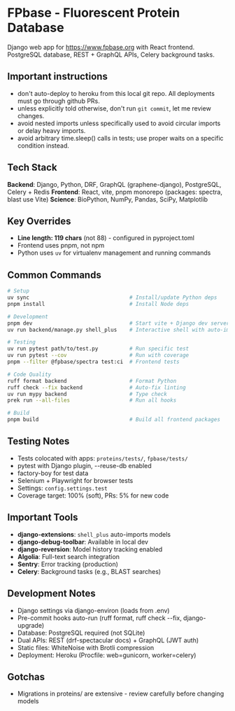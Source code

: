 # FPbase - Fluorescent Protein Database

Django web app for <https://www.fpbase.org> with React frontend. PostgreSQL database, REST + GraphQL APIs, Celery background tasks.

## Important instructions

- don't auto-deploy to heroku from this local git repo.  All deployments must go through github PRs.
- unless explicitly told otherwise, don't run `git commit`, let me review changes.
- avoid nested imports unless specifically used to avoid circular imports or delay heavy imports.
- avoid arbitrary time.sleep() calls in tests; use proper waits on a specific condition instead.

## Tech Stack

**Backend**: Django, Python, DRF, GraphQL (graphene-django), PostgreSQL, Celery + Redis
**Frontend**: React, vite, pnpm monorepo (packages: spectra, blast use Vite)
**Science**: BioPython, NumPy, Pandas, SciPy, Matplotlib

## Key Overrides

- **Line length: 119 chars** (not 88) - configured in pyproject.toml
- Frontend uses pnpm, not npm
- Python uses `uv` for virtualenv management and running commands

## Common Commands

```bash
# Setup
uv sync                                # Install/update Python deps
pnpm install                           # Install Node deps

# Development
pnpm dev                               # Start vite + Django dev server
uv run backend/manage.py shell_plus    # Interactive shell with auto-imports

# Testing
uv run pytest path/to/test.py          # Run specific test
uv run pytest --cov                    # Run with coverage
pnpm --filter @fpbase/spectra test:ci  # Frontend tests

# Code Quality
ruff format backend                    # Format Python
ruff check --fix backend               # Auto-fix linting
uv run mypy backend                    # Type check
prek run --all-files                   # Run all hooks

# Build
pnpm build                             # Build all frontend packages
```

## Testing Notes

- Tests colocated with apps: `proteins/tests/`, `fpbase/tests/`
- pytest with Django plugin, --reuse-db enabled
- factory-boy for test data
- Selenium + Playwright for browser tests
- Settings: `config.settings.test`
- Coverage target: 100% (soft), PRs: 5% for new code

## Important Tools

- **django-extensions**: `shell_plus` auto-imports models
- **django-debug-toolbar**: Available in local dev
- **django-reversion**: Model history tracking enabled
- **Algolia**: Full-text search integration
- **Sentry**: Error tracking (production)
- **Celery**: Background tasks (e.g., BLAST searches)

## Development Notes

- Django settings via django-environ (loads from .env)
- Pre-commit hooks auto-run (ruff format, ruff check --fix, django-upgrade)
- Database: PostgreSQL required (not SQLite)
- Dual APIs: REST (drf-spectacular docs) + GraphQL (JWT auth)
- Static files: WhiteNoise with Brotli compression
- Deployment: Heroku (Procfile: web=gunicorn, worker=celery)

## Gotchas

- Migrations in proteins/ are extensive - review carefully before changing models
